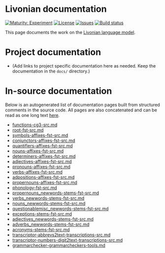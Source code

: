 # Livonian documentation

[![Maturity: Experiment](https://img.shields.io/badge/Maturity-Experiment-black.svg)](https://giellalt.github.io/MaturityClassification.html)
[![License](https://img.shields.io/github/license/giellalt/lang-liv)](https://raw.githubusercontent.com/giellalt/lang-liv/main/LICENSE)
[![Issues](https://img.shields.io/github/issues/giellalt/lang-liv)](https://github.com/giellalt/lang-liv/issues)
[![Build status](https://github.com/giellalt/lang-liv/workflows/Speller%20CI+CD/badge.svg)](https://github.com/giellalt/lang-liv/actions)

This page documents the work on the [Livonian language model](http://github.com/giellalt/lang-liv). 

# Project documentation

* (Add links to project specific documentation here as needed. Keep the documentation in the `docs/` directory.)

# In-source documentation

Below is an autogenerated list of documentation pages built from structured comments in the source code. All pages are also concatenated and can be read as one long text [here](liv.md).
* [functions-cg3-src.md](functions-cg3-src.md)
* [root-fst-src.md](root-fst-src.md)
* [symbols-affixes-fst-src.md](symbols-affixes-fst-src.md)
* [conjunctors-affixes-fst-src.md](conjunctors-affixes-fst-src.md)
* [quantifiers-affixes-fst-src.md](quantifiers-affixes-fst-src.md)
* [nouns-affixes-fst-src.md](nouns-affixes-fst-src.md)
* [determiners-affixes-fst-src.md](determiners-affixes-fst-src.md)
* [adjectives-affixes-fst-src.md](adjectives-affixes-fst-src.md)
* [pronouns-affixes-fst-src.md](pronouns-affixes-fst-src.md)
* [verbs-affixes-fst-src.md](verbs-affixes-fst-src.md)
* [adpositions-affixes-fst-src.md](adpositions-affixes-fst-src.md)
* [propernouns-affixes-fst-src.md](propernouns-affixes-fst-src.md)
* [phonology-fst-src.md](phonology-fst-src.md)
* [propernouns_newwords-stems-fst-src.md](propernouns_newwords-stems-fst-src.md)
* [verbs_newwords-stems-fst-src.md](verbs_newwords-stems-fst-src.md)
* [nouns_newwords-stems-fst-src.md](nouns_newwords-stems-fst-src.md)
* [questionablemisc_newwords-stems-fst-src.md](questionablemisc_newwords-stems-fst-src.md)
* [exceptions-stems-fst-src.md](exceptions-stems-fst-src.md)
* [adjectives_newwords-stems-fst-src.md](adjectives_newwords-stems-fst-src.md)
* [adverbs_newwords-stems-fst-src.md](adverbs_newwords-stems-fst-src.md)
* [acronyms-stems-fst-src.md](acronyms-stems-fst-src.md)
* [transcriptor-abbrevs2text-transcriptions-src.md](transcriptor-abbrevs2text-transcriptions-src.md)
* [transcriptor-numbers-digit2text-transcriptions-src.md](transcriptor-numbers-digit2text-transcriptions-src.md)
* [grammarchecker-grammarcheckers-tools.md](grammarchecker-grammarcheckers-tools.md)
